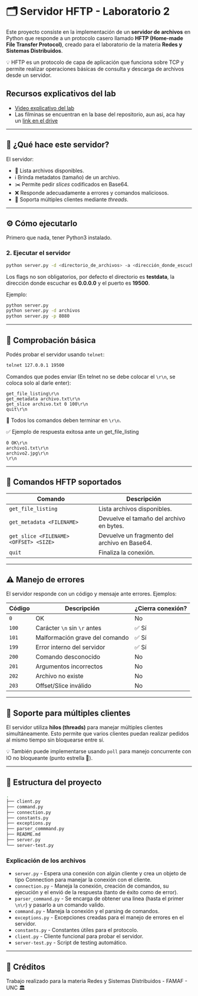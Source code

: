 # 🗂️ Servidor HFTP - Laboratorio 2

Este proyecto consiste en la implementación de un **servidor de archivos** en
Python que responde a un protocolo casero llamado **HFTP (Home-made File
Transfer Protocol)**, creado para el laboratorio de la materia **Redes y
Sistemas Distribuidos**.

💡 HFTP es un protocolo de capa de aplicación que funciona sobre TCP y permite
realizar operaciones básicas de consulta y descarga de archivos desde un
servidor.

## Recursos explicativos del lab
- [Video explicativo del lab](https://drive.google.com/file/d/1yGquO4H4DvW7GK0RlYKCMzUvINRq1Fzp/view?usp=sharing)
- Las filminas se encuentran en la base del repositorio, aun asi, aca hay
un [link en el drive](https://www.canva.com/design/DAGj40Tv6yQ/aesFsMlCKPyrG5FQ8vGuLg/edit)
---

## 🚀 ¿Qué hace este servidor?

El servidor:
- 📄 Lista archivos disponibles.
- ℹ️ Brinda metadatos (tamaño) de un archivo.
- ✂️ Permite pedir *slices* codificados en Base64.
- ❌ Responde adecuadamente a errores y comandos maliciosos.
- 🧵 Soporta múltiples clientes mediante *threads*.

---

## ⚙️ Cómo ejecutarlo

Primero que nada, tener Python3 instalado.

### 2. Ejecutar el servidor

```bash
python server.py -d <directorio_de_archivos> -a <dirección_donde_escuchar> -p <puerto>
```

Los flags no son obligatorios, por defecto el directorio es **testdata**, la
dirección donde escuchar es **0.0.0.0** y el puerto es **19500**.

Ejemplo:

```bash
python server.py
python server.py -d archivos
python server.py -p 8080
```

---

## 🧪 Comprobación básica

Podés probar el servidor usando `telnet`:

```bash
telnet 127.0.0.1 19500
```

Comandos que podes enviar (En telnet no se debe colocar el `\r\n`, se coloca
solo al darle enter):

```
get_file_listing\r\n
get_metadata archivo.txt\r\n
get_slice archivo.txt 0 100\r\n
quit\r\n
```
📝 Todos los comandos deben terminar en `\r\n`.

✅ Ejemplo de respuesta exitosa ante un get_file_listing

```text
0 OK\r\n
archivo1.txt\r\n
archivo2.jpg\r\n
\r\n
```
---

## 📡 Comandos HFTP soportados

| Comando                        | Descripción                                        |
|-------------------------------|----------------------------------------------------|
| `get_file_listing`            | Lista archivos disponibles.                        |
| `get_metadata <FILENAME>`     | Devuelve el tamaño del archivo en bytes.          |
| `get_slice <FILENAME> <OFFSET> <SIZE>` | Devuelve un fragmento del archivo en Base64. |
| `quit`                        | Finaliza la conexión.                             |

---

## ⚠️ Manejo de errores

El servidor responde con un código y mensaje ante errores. Ejemplos:

| Código | Descripción                                    | ¿Cierra conexión? |
|--------|------------------------------------------------|-------------------|
| `0`    | OK                                              | No                |
| `100`  | Carácter `\n` sin `\r` antes                    | ✅ Sí             |
| `101`  | Malformación grave del comando                 | ✅ Sí             |
| `199`  | Error interno del servidor                     | ✅ Sí             |
| `200`  | Comando desconocido                            | No                |
| `201`  | Argumentos incorrectos                         | No                |
| `202`  | Archivo no existe                              | No                |
| `203`  | Offset/Slice inválido                          | No                |

---

## 🧵 Soporte para múltiples clientes

El servidor utiliza **hilos (threads)** para manejar múltiples clientes
simultáneamente. Esto permite que varios clientes puedan realizar pedidos al
mismo tiempo sin bloquearse entre sí.

💡 También puede implementarse usando `poll` para manejo concurrente con IO no
bloqueante (punto estrella 🌟).

---

## 📎 Estructura del proyecto
```bash
.
├── client.py
├── command.py
├── connection.py
├── constants.py
├── exceptions.py
├── parser_commmand.py
├── README.md
├── server.py
└── server-test.py
```

### Explicación de los archivos
- `server.py` - Espera una conexión con algún cliente y crea un objeto de tipo
Connection para manejar la conexión con el cliente.
- `connection.py` - Maneja la conexión, creación de comandos, su ejecución y el
envió de la respuesta (tanto de éxito como de error).
- `parser_command.py` - Se encarga de obtener una linea (hasta el primer `\n\r`)
y pasarlo a un comando valido.
- `command.py` - Maneja la conexión y el parsing de comandos.
- `exceptions.py` - Excepciones creadas para el manejo de errores en el
servidor.
- `constants.py` - Constantes útiles para el protocolo.
- `client.py` - Cliente funcional para probar el servidor.
- `server-test.py` - Script de testing automático.

---

## 👥 Créditos
Trabajo realizado para la materia Redes y Sistemas Distribuidos - FAMAF - UNC 🏛️
